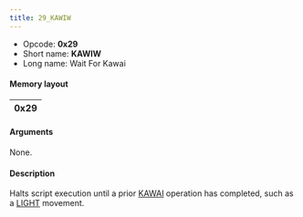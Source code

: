 ```yaml
---
title: 29_KAWIW
---
```


- Opcode: **0x29**
- Short name: **KAWIW**
- Long name: Wait For Kawai

#### Memory layout

| 0x29 |
|------|

#### Arguments

None.

#### Description

Halts script execution until a prior [KAWAI](FF7/Field/Script/Opcodes/28_KAWAI "wikilink") operation has completed, such as a [LIGHT](28_KAWAI/06_LIGHT) movement.

